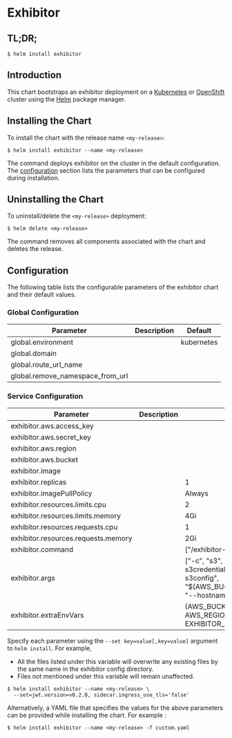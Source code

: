# Exhibitor

## TL;DR;

```console
$ helm install exhibitor
```

## Introduction

This chart bootstraps an exhibitor deployment on a [Kubernetes](http://kubernetes.io) or [OpenShift](https://www.openshift.com/) cluster using the [Helm](https://helm.sh) package manager.

## Installing the Chart

To install the chart with the release name `<my-release>`:

```console
$ helm install exhibitor --name <my-release>
```

The command deploys exhibitor on the cluster in the default configuration. The [configuration](#configuration) section lists the parameters that can be configured during installation.

## Uninstalling the Chart

To uninstall/delete the `<my-release>` deployment:

```console
$ helm delete <my-release>
```

The command removes all components associated with the chart and deletes the release.

## Configuration

The following table lists the configurable parameters of the exhibitor chart and their default values.

### Global Configuration

| Parameter                        | Description | Default    |
| -------------------------------- | ----------- | ---------- |
| global.environment               |             | kubernetes |
| global.domain                    |             |            |
| global.route_url_name            |             |            |
| global.remove_namespace_from_url |             |            |

### Service Configuration

| Parameter                           | Description | Default                                                                                                                                                                                       |
| ----------------------------------- | ----------- | --------------------------------------------------------------------------------------------------------------------------------------------------------------------------------------------- |
| exhibitor.aws.access_key            |             |                                                                                                                                                                                               |
| exhibitor.aws.secret_key            |             |                                                                                                                                                                                               |
| exhibitor.aws.region                |             |                                                                                                                                                                                               |
| exhibitor.aws.bucket                |             |                                                                                                                                                                                               |
| exhibitor.image                     |             |                                                                                                                                                                                               |
| exhibitor.replicas                  |             | 1                                                                                                                                                                                             |
| exhibitor.imagePullPolicy           |             | Always                                                                                                                                                                                        |
| exhibitor.resources.limits.cpu      |             | 2                                                                                                                                                                                             |
| exhibitor.resources.limits.memory   |             | 4Gi                                                                                                                                                                                           |
| exhibitor.resources.requests.cpu    |             | 1                                                                                                                                                                                             |
| exhibitor.resources.requests.memory |             | 2Gi                                                                                                                                                                                           |
| exhibitor.command                   |             | ["/exhibitor-wrapper"]                                                                                                                                                                        |
| exhibitor.args                      |             | ["-c", "s3", "--s3region", "$(AWS_REGION)", "--s3credentials", "/etc/exhibitor/credentials", "--s3config", "$(AWS_BUCKET):$(EXHIBITOR_FOLDER)/greymatter", "--hostname", "$(POD_IP_ADDRESS)"] |
| exhibitor.extraEnvVars              |             | {AWS_BUCKET: "{{ $.Values.exhibitor.aws.bucket }}", AWS_REGION: "{{ $.Values.exhibitor.aws.region }}", EXHIBITOR_FOLDER: "sub-exhibitor"                                                      |

Specify each parameter using the `--set key=value[,key=value]` argument to `helm install`. For example,

- All the files listed under this variable will overwrite any existing files by the same name in the exhibitor config directory.
- Files not mentioned under this variable will remain unaffected.

```console
$ helm install exhibitor --name <my-release> \
  --set=jwt.version=v0.2.0, sidecar.ingress_use_tls='false'
```

Alternatively, a YAML file that specifies the values for the above parameters can be provided while installing the chart. For example :

```console
$ helm install exhibitor --name <my-release> -f custom.yaml
```
